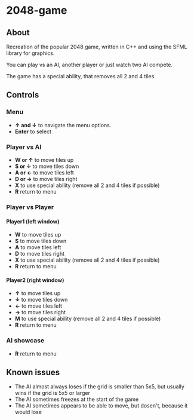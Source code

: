 # 2048-game
## About
Recreation of the popular 2048 game, written in C++ and using the SFML library for graphics.

You can play vs an AI, another player or just watch two AI compete.

The game has a special ability, that removes all 2 and 4 tiles.
## Controls
### Menu
* **↑ and ↓** to navigate the menu options.
* **Enter** to select

### Player vs AI
* **W or ↑** to move tiles up
* **S or ↓** to move tiles down
* **A or ←** to move tiles left
* **D or →** to move tiles right
* **X** to use special ability (remove all 2 and 4 tiles if possible)
* **R** return to menu

### Player vs Player
#### Player1 (left window)
* **W** to move tiles up
* **S** to move tiles down
* **A** to move tiles left
* **D** to move tiles right
* **X** to use special ability (remove all 2 and 4 tiles if possible)
* **R** return to menu

#### Player2 (right window)
* **↑** to move tiles up
* **↓** to move tiles down
* **←** to move tiles left
* **→** to move tiles right
* **M** to use special ability (remove all 2 and 4 tiles if possible)
* **R** return to menu

### AI showcase
* **R** return to menu

## Known issues
* The AI almost always loses if the grid is smaller than 5x5, but usually wins if the grid is 5x5 or larger
* The AI sometimes freezes at the start of the game
* The AI sometimes appears to be able to move, but dosen't, because it would lose
